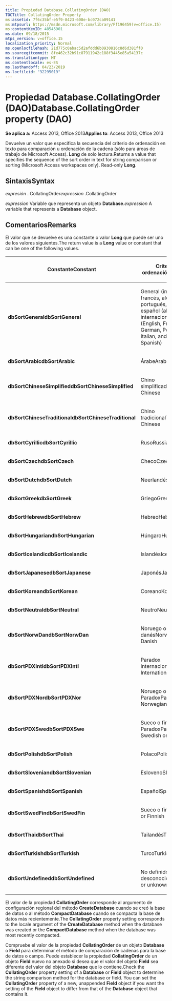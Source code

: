 ```yaml
---
title: Propiedad Database.CollatingOrder (DAO)
TOCTitle: CollatingOrder Property
ms:assetid: 7f6c35bf-e5f9-8423-608e-bc072ca09141
ms:mtpsurl: https://msdn.microsoft.com/library/Ff196459(v=office.15)
ms:contentKeyID: 48545901
ms.date: 09/18/2015
mtps_version: v=office.15
localization_priority: Normal
ms.openlocfilehash: 21d775c0abac5d2afddd6b0930816c8d6d381ff0
ms.sourcegitcommit: 8fe462c32b91c87911942c188f3445e85a54137c
ms.translationtype: MT
ms.contentlocale: es-ES
ms.lasthandoff: 04/23/2019
ms.locfileid: "32295019"
---
```

# <a name="databasecollatingorder-property-dao"></a><span data-ttu-id="028c5-102">Propiedad Database.CollatingOrder (DAO)</span><span class="sxs-lookup"><span data-stu-id="028c5-102">Database.CollatingOrder property (DAO)</span></span>


<span data-ttu-id="028c5-103">**Se aplica a:** Access 2013, Office 2013</span><span class="sxs-lookup"><span data-stu-id="028c5-103">**Applies to**: Access 2013, Office 2013</span></span>

<span data-ttu-id="028c5-p101">Devuelve un valor que especifica la secuencia del criterio de ordenación en texto para comparación u ordenación de la cadena (sólo para áreas de trabajo de Microsoft Access). **Long** de solo lectura.</span><span class="sxs-lookup"><span data-stu-id="028c5-p101">Returns a value that specifies the sequence of the sort order in text for string comparison or sorting (Microsoft Access workspaces only). Read-only **Long**.</span></span>

## <a name="syntax"></a><span data-ttu-id="028c5-106">Sintaxis</span><span class="sxs-lookup"><span data-stu-id="028c5-106">Syntax</span></span>

<span data-ttu-id="028c5-107">*expresión* . CollatingOrder</span><span class="sxs-lookup"><span data-stu-id="028c5-107">*expression* .CollatingOrder</span></span>

<span data-ttu-id="028c5-108">*expression* Variable que representa un objeto **Database**.</span><span class="sxs-lookup"><span data-stu-id="028c5-108">*expression* A variable that represents a **Database** object.</span></span>

## <a name="remarks"></a><span data-ttu-id="028c5-109">Comentarios</span><span class="sxs-lookup"><span data-stu-id="028c5-109">Remarks</span></span>

<span data-ttu-id="028c5-110">El valor que se devuelve es una constante o valor **Long** que puede ser uno de los valores siguientes.</span><span class="sxs-lookup"><span data-stu-id="028c5-110">The return value is a **Long** value or constant that can be one of the following values.</span></span>

<table>
<colgroup>
<col style="width: 50%" />
<col style="width: 50%" />
</colgroup>
<thead>
<tr class="header">
<th><p><span data-ttu-id="028c5-111">Constante</span><span class="sxs-lookup"><span data-stu-id="028c5-111">Constant</span></span></p></th>
<th><p><span data-ttu-id="028c5-112">Criterio de ordenación</span><span class="sxs-lookup"><span data-stu-id="028c5-112">Sort order</span></span></p></th>
</tr>
</thead>
<tbody>
<tr class="odd">
<td><p><span data-ttu-id="028c5-113"><strong>dbSortGeneral</strong></span><span class="sxs-lookup"><span data-stu-id="028c5-113"><strong>dbSortGeneral</strong></span></span></p></td>
<td><p><span data-ttu-id="028c5-114">General (inglés, francés, alemán, portugués, italiano y español (alfab. internacional)</span><span class="sxs-lookup"><span data-stu-id="028c5-114">General (English, French, German, Portuguese, Italian, and Modern Spanish)</span></span></p></td>
</tr>
<tr class="even">
<td><p><span data-ttu-id="028c5-115"><strong>dbSortArabic</strong></span><span class="sxs-lookup"><span data-stu-id="028c5-115"><strong>dbSortArabic</strong></span></span></p></td>
<td><p><span data-ttu-id="028c5-116">Árabe</span><span class="sxs-lookup"><span data-stu-id="028c5-116">Arabic</span></span></p></td>
</tr>
<tr class="odd">
<td><p><span data-ttu-id="028c5-117"><strong>dbSortChineseSimplified</strong></span><span class="sxs-lookup"><span data-stu-id="028c5-117"><strong>dbSortChineseSimplified</strong></span></span></p></td>
<td><p><span data-ttu-id="028c5-118">Chino simplificado</span><span class="sxs-lookup"><span data-stu-id="028c5-118">Simplified Chinese</span></span></p></td>
</tr>
<tr class="even">
<td><p><span data-ttu-id="028c5-119"><strong>dbSortChineseTraditional</strong></span><span class="sxs-lookup"><span data-stu-id="028c5-119"><strong>dbSortChineseTraditional</strong></span></span></p></td>
<td><p><span data-ttu-id="028c5-120">Chino tradicional</span><span class="sxs-lookup"><span data-stu-id="028c5-120">Traditional Chinese</span></span></p></td>
</tr>
<tr class="odd">
<td><p><span data-ttu-id="028c5-121"><strong>dbSortCyrillic</strong></span><span class="sxs-lookup"><span data-stu-id="028c5-121"><strong>dbSortCyrillic</strong></span></span></p></td>
<td><p><span data-ttu-id="028c5-122">Ruso</span><span class="sxs-lookup"><span data-stu-id="028c5-122">Russian</span></span></p></td>
</tr>
<tr class="even">
<td><p><span data-ttu-id="028c5-123"><strong>dbSortCzech</strong></span><span class="sxs-lookup"><span data-stu-id="028c5-123"><strong>dbSortCzech</strong></span></span></p></td>
<td><p><span data-ttu-id="028c5-124">Checo</span><span class="sxs-lookup"><span data-stu-id="028c5-124">Czech</span></span></p></td>
</tr>
<tr class="odd">
<td><p><span data-ttu-id="028c5-125"><strong>dbSortDutch</strong></span><span class="sxs-lookup"><span data-stu-id="028c5-125"><strong>dbSortDutch</strong></span></span></p></td>
<td><p><span data-ttu-id="028c5-126">Neerlandés</span><span class="sxs-lookup"><span data-stu-id="028c5-126">Dutch</span></span></p></td>
</tr>
<tr class="even">
<td><p><span data-ttu-id="028c5-127"><strong>dbSortGreek</strong></span><span class="sxs-lookup"><span data-stu-id="028c5-127"><strong>dbSortGreek</strong></span></span></p></td>
<td><p><span data-ttu-id="028c5-128">Griego</span><span class="sxs-lookup"><span data-stu-id="028c5-128">Greek</span></span></p></td>
</tr>
<tr class="odd">
<td><p><span data-ttu-id="028c5-129"><strong>dbSortHebrew</strong></span><span class="sxs-lookup"><span data-stu-id="028c5-129"><strong>dbSortHebrew</strong></span></span></p></td>
<td><p><span data-ttu-id="028c5-130">Hebreo</span><span class="sxs-lookup"><span data-stu-id="028c5-130">Hebrew</span></span></p></td>
</tr>
<tr class="even">
<td><p><span data-ttu-id="028c5-131"><strong>dbSortHungarian</strong></span><span class="sxs-lookup"><span data-stu-id="028c5-131"><strong>dbSortHungarian</strong></span></span></p></td>
<td><p><span data-ttu-id="028c5-132">Húngaro</span><span class="sxs-lookup"><span data-stu-id="028c5-132">Hungarian</span></span></p></td>
</tr>
<tr class="odd">
<td><p><span data-ttu-id="028c5-133"><strong>dbSortIcelandic</strong></span><span class="sxs-lookup"><span data-stu-id="028c5-133"><strong>dbSortIcelandic</strong></span></span></p></td>
<td><p><span data-ttu-id="028c5-134">Islandés</span><span class="sxs-lookup"><span data-stu-id="028c5-134">Icelandic</span></span></p></td>
</tr>
<tr class="even">
<td><p><span data-ttu-id="028c5-135"><strong>dbSortJapanese</strong></span><span class="sxs-lookup"><span data-stu-id="028c5-135"><strong>dbSortJapanese</strong></span></span></p></td>
<td><p><span data-ttu-id="028c5-136">Japonés</span><span class="sxs-lookup"><span data-stu-id="028c5-136">Japanese</span></span></p></td>
</tr>
<tr class="odd">
<td><p><span data-ttu-id="028c5-137"><strong>dbSortKorean</strong></span><span class="sxs-lookup"><span data-stu-id="028c5-137"><strong>dbSortKorean</strong></span></span></p></td>
<td><p><span data-ttu-id="028c5-138">Coreano</span><span class="sxs-lookup"><span data-stu-id="028c5-138">Korean</span></span></p></td>
</tr>
<tr class="even">
<td><p><span data-ttu-id="028c5-139"><strong>dbSortNeutral</strong></span><span class="sxs-lookup"><span data-stu-id="028c5-139"><strong>dbSortNeutral</strong></span></span></p></td>
<td><p><span data-ttu-id="028c5-140">Neutro</span><span class="sxs-lookup"><span data-stu-id="028c5-140">Neutral</span></span></p></td>
</tr>
<tr class="odd">
<td><p><span data-ttu-id="028c5-141"><strong>dbSortNorwDan</strong></span><span class="sxs-lookup"><span data-stu-id="028c5-141"><strong>dbSortNorwDan</strong></span></span></p></td>
<td><p><span data-ttu-id="028c5-142">Noruego o danés</span><span class="sxs-lookup"><span data-stu-id="028c5-142">Norwegian or Danish</span></span></p></td>
</tr>
<tr class="even">
<td><p><span data-ttu-id="028c5-143"><strong>dbSortPDXIntl</strong></span><span class="sxs-lookup"><span data-stu-id="028c5-143"><strong>dbSortPDXIntl</strong></span></span></p></td>
<td><p><span data-ttu-id="028c5-144">Paradox internacional</span><span class="sxs-lookup"><span data-stu-id="028c5-144">Paradox International</span></span></p></td>
</tr>
<tr class="odd">
<td><p><span data-ttu-id="028c5-145"><strong>dbSortPDXNor</strong></span><span class="sxs-lookup"><span data-stu-id="028c5-145"><strong>dbSortPDXNor</strong></span></span></p></td>
<td><p><span data-ttu-id="028c5-146">Noruego o danés Paradox</span><span class="sxs-lookup"><span data-stu-id="028c5-146">Paradox Norwegian or Danish</span></span></p></td>
</tr>
<tr class="even">
<td><p><span data-ttu-id="028c5-147"><strong>dbSortPDXSwe</strong></span><span class="sxs-lookup"><span data-stu-id="028c5-147"><strong>dbSortPDXSwe</strong></span></span></p></td>
<td><p><span data-ttu-id="028c5-148">Sueco o finés Paradox</span><span class="sxs-lookup"><span data-stu-id="028c5-148">Paradox Swedish or Finnish</span></span></p></td>
</tr>
<tr class="odd">
<td><p><span data-ttu-id="028c5-149"><strong>dbSortPolish</strong></span><span class="sxs-lookup"><span data-stu-id="028c5-149"><strong>dbSortPolish</strong></span></span></p></td>
<td><p><span data-ttu-id="028c5-150">Polaco</span><span class="sxs-lookup"><span data-stu-id="028c5-150">Polish</span></span></p></td>
</tr>
<tr class="even">
<td><p><span data-ttu-id="028c5-151"><strong>dbSortSlovenian</strong></span><span class="sxs-lookup"><span data-stu-id="028c5-151"><strong>dbSortSlovenian</strong></span></span></p></td>
<td><p><span data-ttu-id="028c5-152">Esloveno</span><span class="sxs-lookup"><span data-stu-id="028c5-152">Slovenian</span></span></p></td>
</tr>
<tr class="odd">
<td><p><span data-ttu-id="028c5-153"><strong>dbSortSpanish</strong></span><span class="sxs-lookup"><span data-stu-id="028c5-153"><strong>dbSortSpanish</strong></span></span></p></td>
<td><p><span data-ttu-id="028c5-154">Español</span><span class="sxs-lookup"><span data-stu-id="028c5-154">Spanish</span></span></p></td>
</tr>
<tr class="even">
<td><p><span data-ttu-id="028c5-155"><strong>dbSortSwedFin</strong></span><span class="sxs-lookup"><span data-stu-id="028c5-155"><strong>dbSortSwedFin</strong></span></span></p></td>
<td><p><span data-ttu-id="028c5-156">Sueco o finés</span><span class="sxs-lookup"><span data-stu-id="028c5-156">Swedish or Finnish</span></span></p></td>
</tr>
<tr class="odd">
<td><p><span data-ttu-id="028c5-157"><strong>dbSortThai</strong></span><span class="sxs-lookup"><span data-stu-id="028c5-157"><strong>dbSortThai</strong></span></span></p></td>
<td><p><span data-ttu-id="028c5-158">Tailandés</span><span class="sxs-lookup"><span data-stu-id="028c5-158">Thai</span></span></p></td>
</tr>
<tr class="even">
<td><p><span data-ttu-id="028c5-159"><strong>dbSortTurkish</strong></span><span class="sxs-lookup"><span data-stu-id="028c5-159"><strong>dbSortTurkish</strong></span></span></p></td>
<td><p><span data-ttu-id="028c5-160">Turco</span><span class="sxs-lookup"><span data-stu-id="028c5-160">Turkish</span></span></p></td>
</tr>
<tr class="odd">
<td><p><span data-ttu-id="028c5-161"><strong>dbSortUndefined</strong></span><span class="sxs-lookup"><span data-stu-id="028c5-161"><strong>dbSortUndefined</strong></span></span></p></td>
<td><p><span data-ttu-id="028c5-162">No definido o desconocido</span><span class="sxs-lookup"><span data-stu-id="028c5-162">Undefined or unknown</span></span></p></td>
</tr>
</tbody>
</table>


<span data-ttu-id="028c5-163">El valor de la propiedad **CollatingOrder** corresponde al argumento de configuración regional del método **CreateDatabase** cuando se creó la base de datos o al método **CompactDatabase** cuando se compacta la base de datos más recientemente.</span><span class="sxs-lookup"><span data-stu-id="028c5-163">The **CollatingOrder** property setting corresponds to the locale argument of the **CreateDatabase** method when the database was created or the **CompactDatabase** method when the database was most recently compacted.</span></span>

<span data-ttu-id="028c5-p102">Compruebe el valor de la propiedad **CollatingOrder** de un objeto **Database** o **Field** para determinar el método de comparación de cadenas para la base de datos o campo. Puede establecer la propiedad **CollatingOrder** de un objeto **Field** nuevo no anexado si desea que el valor del objeto **Field** sea diferente del valor del objeto **Database** que lo contiene.</span><span class="sxs-lookup"><span data-stu-id="028c5-p102">Check the **CollatingOrder** property setting of a **Database** or **Field** object to determine the string comparison method for the database or field. You can set the **CollatingOrder** property of a new, unappended **Field** object if you want the setting of the **Field** object to differ from that of the **Database** object that contains it.</span></span>

